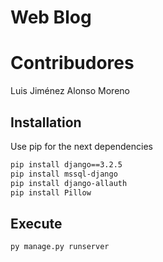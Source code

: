 # Web Blog

# Contribudores
Luis Jiménez
Alonso Moreno

## Installation 
Use pip for the next dependencies

```bash
pip install django==3.2.5
pip install mssql-django
pip install django-allauth 
pip install Pillow
```

## Execute
```bash
py manage.py runserver
```
